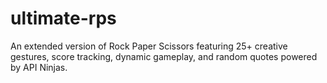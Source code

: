 # ultimate-rps
An extended version of Rock Paper Scissors featuring 25+ creative gestures, score tracking, dynamic gameplay, and random quotes powered by API Ninjas.
